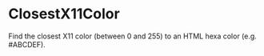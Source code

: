 # ClosestX11Color
Find the closest X11 color (between 0 and 255) to an HTML hexa color (e.g. #ABCDEF).
